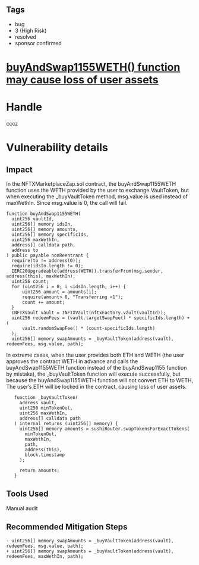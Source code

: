 ## Tags

- bug
- 3 (High Risk)
- resolved
- sponsor confirmed

# [buyAndSwap1155WETH() function may cause loss of user assets](https://github.com/code-423n4/2021-12-nftx-findings/issues/2) 

# Handle

cccz


# Vulnerability details

## Impact

In the NFTXMarketplaceZap.sol contract, the buyAndSwap1155WETH function uses the WETH provided by the user to exchange VaultToken, but when executing the _buyVaultToken method, msg.value is used instead of maxWethIn. Since msg.value is 0, the call will fail.

```
function buyAndSwap1155WETH(
  uint256 vaultId,
  uint256[] memory idsIn,
  uint256[] memory amounts,
  uint256[] memory specificIds,
  uint256 maxWethIn,
  address[] calldata path,
  address to
) public payable nonReentrant {
  require(to != address(0));
  require(idsIn.length != 0);
  IERC20Upgradeable(address(WETH)).transferFrom(msg.sender, address(this), maxWethIn);
  uint256 count;
  for (uint256 i = 0; i <idsIn.length; i++) {
      uint256 amount = amounts[i];
      require(amount> 0, "Transferring <1");
      count += amount;
  }
  INFTXVault vault = INFTXVault(nftxFactory.vault(vaultId));
  uint256 redeemFees = (vault.targetSwapFee() * specificIds.length) + (
      vault.randomSwapFee() * (count-specificIds.length)
  );
  uint256[] memory swapAmounts = _buyVaultToken(address(vault), redeemFees, msg.value, path);
```

In extreme cases, when the user provides both ETH and WETH (the user approves the contract WETH in advance and calls the buyAndSwap1155WETH function instead of the buyAndSwap1155 function by mistake), the _buyVaultToken function will execute successfully, but because the buyAndSwap1155WETH function will not convert ETH to WETH, The user’s ETH will be locked in the contract, causing loss of user assets.

```
   function _buyVaultToken(
     address vault,
     uint256 minTokenOut,
     uint256 maxWethIn,
     address[] calldata path
   ) internal returns (uint256[] memory) {
     uint256[] memory amounts = sushiRouter.swapTokensForExactTokens(
       minTokenOut,
       maxWethIn,
       path,
       address(this),
       block.timestamp
     );

     return amounts;
   }
```


## Tools Used

Manual audit

## Recommended Mitigation Steps


```
- uint256[] memory swapAmounts = _buyVaultToken(address(vault), redeemFees, msg.value, path);
+ uint256[] memory swapAmounts = _buyVaultToken(address(vault), redeemFees, maxWethIn, path);
```

